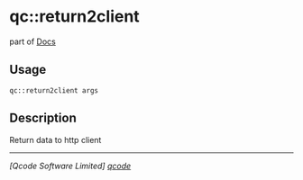 qc::return2client
=================

part of [Docs](.)

Usage
-----
`qc::return2client args`

Description
-----------
Return data to http client

----------------------------------
*[Qcode Software Limited] [qcode]*

[qcode]: http://www.qcode.co.uk "Qcode Software"
